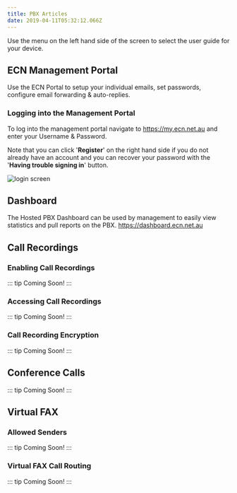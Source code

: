 ```yaml
---
title: PBX Articles
date: 2019-04-11T05:32:12.066Z
---
```

Use the menu on the left hand side of the screen to select the user guide for your device.

## ECN Management Portal

Use the ECN Portal to setup your individual emails, set passwords, configure email forwarding & auto-replies.

### Logging into the Management Portal

To log into the management portal navigate to <https://my.ecn.net.au> and enter your Username & Password.

Note that you can click '**Register**' on the right hand side if you do not already have an account and you can recover your password with the '**Having trouble signing in**' button.

![login screen](/images/screen-shot-2019-04-15-at-2.49.17-pm.png)

## Dashboard

The Hosted PBX Dashboard can be used by management to easily view statistics and pull reports on the PBX.
<https://dashboard.ecn.net.au>
## Call Recordings

### Enabling Call Recordings
::: tip 
Coming Soon! 
:::
### Accessing Call Recordings
::: tip 
Coming Soon! 
:::
### Call Recording Encryption
::: tip 
Coming Soon! 
:::
## Conference Calls

::: tip 
Coming Soon! 
:::
## Virtual FAX
### Allowed Senders
::: tip 
Coming Soon! 
:::
### Virtual FAX Call Routing
::: tip 
Coming Soon! 
:::
